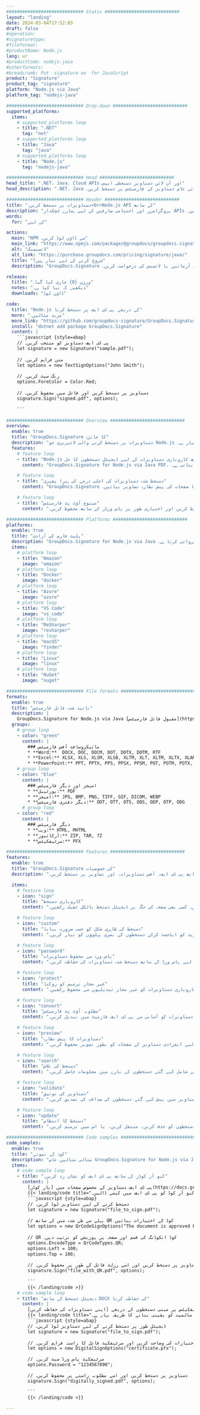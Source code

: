 ```yaml
---
############################# Static ############################
layout: "landing"
date: 2024-03-04T17:52:03
draft: false
#operation: 
#signaturetype: 
#fileformat: 
#productName: Node.js
lang: ur
#productCode: nodejs-java
#otherformats: 
#breadcrumb: Put  signature on  for JavaScript
product: "Signature"
product_tag: "signature"
platform: "Node.js via Java"
platform_tag: "nodejs-java"

############################# Drop-down ############################
supported_platforms:
  items:
    # supported_platforms loop
    - title: ".NET"
      tag: "net"
    # supported_platforms loop
    - title: "Java"
      tag: "java"
    # supported_platforms loop
    - title: "Node.js"
      tag: "nodejs-java"

############################# Head ############################
head_title: ".NET، Java، Cloud APIs اور آن لائن دستاویز دستخطی ایپس"
head_description: ".NET، Java اور کلاؤڈ بیسڈ ایپلی کیشنز کے لیے آل ان ون دستاویز کا ای دستخطی حل حاصل کریں۔ سادہ ڈریگ اینڈ ڈراپ فیچر کا استعمال کرتے ہوئے عام دستاویز کے فارمیٹس پر دستخط کریں۔"

############################# Header ############################
title: "دستاویزات پر دستخط کریں۔<br>Node.js API کے ساتھ"
description: "پروگرامرز اور اختتامی صارفین کے لیے ہمارے لچکدار APIs اور ایپ پر مبنی حل کا استعمال کرتے ہوئے کسی بھی پلیٹ فارم پر ڈیجیٹل دستاویزات اور تصاویر پر دستخط کریں۔"
words:
  for: "کے لیے"

actions:
  main: "NPM سے ڈاؤن لوڈ کریں۔"
  main_link: "https://www.npmjs.com/package/@groupdocs/groupdocs.signature/"
  alt: "لائسنسنگ"
  alt_link: "https://purchase.groupdocs.com/pricing/signature/java/"
  title: "شروع کرنے کے لیے تیار ہیں؟"
  description: "GroupDocs.Signature کی خصوصیات مفت میں آزمائیں یا لائسنس کی درخواست کریں۔"

release:
  title: "ورژن {0} جاری کیا گیا۔"
  notes: "دیکھیں کہ نیا کیا ہے۔"
  downloads: "ڈاؤن لوڈ"

code:
  title: "Node.js کے ذریعے پی ڈی ایف پر دستخط کرنا"
  more: "مزید مثالیں۔"
  more_link: "https://github.com/groupdocs-signature/GroupDocs.Signature-for-Node.js-via-Java/"
  install: "dotnet add package GroupDocs.Signature"
  content: |
    ```javascript {style=abap}   
    // پی ڈی ایف دستاویز کو منتخب کریں۔
    let signature = new Signature("sample.pdf");
    
    // متن فراہم کریں۔
    let options = new TextSignOptions("John Smith");
    
    // رنگ سیٹ کریں۔
    options.ForeColor = Color.Red;
    
    // دستاویز پر دستخط کریں اور فائل میں محفوظ کریں۔
    signature.Sign("signed.pdf", options);
    
    ```

############################# Overview ############################
overview:
  enable: true
  title: "GroupDocs.Signature کا جائزہ"
  description: "دستاویزات پر دستخط کرنے والی لائبریری جو Node.js ایپلی کیشنز میں استعمال کے لیے تیار ہے۔"
  features:
    # feature loop
    - title: "Node.js کے ساتھ کاروباری دستاویزات کے لیے ڈیجیٹل دستخطوں کا حل"
      content: "GroupDocs.Signature for Node.js via Java PDF، آفس دستاویزات اور تصاویر کے لیے ڈیجیٹل دستخطی اختیارات کا ایک جامع سیٹ پیش کرتا ہے۔ متن، بارکوڈ، تصاویر، ڈیجیٹل سرٹیفکیٹ اور میٹا ڈیٹا دستیاب ہیں۔ ہموار دستاویز کی پروسیسنگ کارکردگی کو یقینی بناتی ہے۔"

    # feature loop
    - title: "دستخط شدہ دستاویزات کی اعلی درجے کی ہیرا پھیری"
      content: "GroupDocs.Signature آپ کو دستخط شدہ دستاویزات پر کارروائی کرنے کا اختیار دیتا ہے۔ مختلف معیارات کا استعمال کرتے ہوئے دستخطوں کی تلاش اور توثیق کریں۔ مزید برآں، تفصیلی دستاویز کی معلومات نکالیں یا صفحات کی پیش نظارہ تصاویر بنائیں۔"

    # feature loop
    - title: "متنوع آؤٹ پٹ فارمیٹس"
      content: "ہمارا حل دستخط شدہ دستاویزات کے آؤٹ پٹ فارمیٹ پر وسیع کنٹرول فراہم کرتا ہے۔ کسی بھی صفحہ پر دستخطوں کو درست طریقے سے رکھیں اور ان کی ظاہری شکل کو حسب ضرورت بنائیں۔ دستخط شدہ دستاویزات کو متعدد معاون فارمیٹس میں محفوظ کریں اور اختیاری طور پر پاس ورڈز کے ساتھ محفوظ کریں۔"

############################# Platforms ############################
platforms:
  enable: true
  title: "پلیٹ فارم کی آزادی"
  description: "GroupDocs.Signature for Node.js via Java مختلف آپریٹنگ سسٹمز کے ساتھ دستاویز پر کارروائی کرتا ہے۔"
  items:
    # platform loop
    - title: "Amazon"
      image: "amazon"
    # platform loop
    - title: "Docker"
      image: "docker"
    # platform loop
    - title: "Azure"
      image: "azure"
    # platform loop
    - title: "VS Code"
      image: "vs_code"
    # platform loop
    - title: "ReSharper"
      image: "resharper"
    # platform loop
    - title: "macOS"
      image: "finder"
    # platform loop
    - title: "Linux"
      image: "linux"
    # platform loop
    - title: "NuGet"
      image: "nuget"

############################# File formats ############################
formats:
  enable: true
  title: "تائید شدہ فائل فارمیٹس"
  description: |
    GroupDocs.Signature for Node.js via Java [مقبول فائل فارمیٹس](https://docs.groupdocs.com/signature/java/supported-document-formats/) کے لیے آپریشنز کی سہولت فراہم کرتا ہے۔
  groups:
    # group loop
    - color: "green"
      content: |
        ### مائیکروسافٹ آفس فارمیٹس
        * **Word:**  DOCX, DOC, DOCM, DOT, DOTX, DOTM, RTF
        * **Excel:** XLSX, XLS, XLSM, XLSB, XLTM, XLT, XLTM, XLTX, XLAM, SXC, SpreadsheetML
        * **PowerPoint:** PPT, PPTX, PPS, PPSX, PPSM, POT, POTM, POTX, PPTM
    # group loop
    - color: "blue"
      content: |
        ### امیجز اور دیگر فارمیٹس
        * **پورٹیبل:** PDF
        * **امیجز:** JPG, BMP, PNG, TIFF, GIF, DICOM, WEBP
        * **دیگر دفتری فارمیٹس:** ODT, OTT, OTS, ODS, ODP, OTP, ODG
      # group loop
    - color: "red"
      content: |
        ### دیگر فارمیٹس
        * **ویب:** HTML, MHTML
        * **آرکائیوز:** ZIP, TAR, 7Z
        * **سرٹیفکیٹس:** PFX

############################# Features ############################
features:
  enable: true
  title: "GroupDocs.Signature کی خصوصیات"
  description: "ڈیجیٹل دستخطوں کے ساتھ پی ڈی ایف، آفس دستاویزات، اور تصاویر پر دستخط کریں۔"

  items:
    # feature loop
    - icon: "sign"
      title: "کاروباری دستخط"
      content: "دستاویزات پر دستخط کرنے کے لیے مختلف قسم کے دستخط استعمال کریں۔ کسی بھی صفحہ کی جگہ پر ڈیجیٹل دستخط بالکل ٹھیک رکھیں۔"

    # feature loop
    - icon: "custom"
      title: "دستخط کی ظاہری شکل کو حسب ضرورت بنانا"
      content: "اپنے مطلوبہ نتائج کو حاصل کرنے کے لیے رنگ، فونٹ، بارڈرز، گردش اور مزید کو ایڈجسٹ کرکے دستخطوں کے بصری پہلوؤں کو تیار کریں۔"

    # feature loop
    - icon: "password"
      title: "پاس ورڈ سے محفوظ دستاویزات"
      content: "بہت سے معاون دستاویز فارمیٹس کے لیے، اضافی سیکیورٹی کے لیے پاس ورڈ کے ساتھ دستخط شدہ دستاویزات کی حفاظت کریں۔"

    # feature loop
    - icon: "protect"
      title: "غیر مجاز ترمیم کو روکنا"
      content: "ڈیجیٹل سرٹیفکیٹس کے ساتھ دستخط شدہ اہم کاروباری دستاویزات کو غیر مجاز تبدیلیوں سے محفوظ رکھیں۔"

    # feature loop
    - icon: "convert"
      title: "مطلوبہ آؤٹ پٹ فارمیٹس"
      content: "کسی بھی معاون فارمیٹ میں آسانی سے دستخط شدہ دستاویزات حاصل کریں۔ ایم ایس ورڈ دستاویزات کو آسانی سے پی ڈی ایف فارمیٹ میں تبدیل کریں۔"

    # feature loop
    - icon: "preview"
      title: "دستاویزات کا پیش نظارہ"
      content: "مستقبل کی ضروریات کے لیے انفرادی دستاویز کے صفحات کو بطور تصویر محفوظ کریں۔"

    # feature loop
    - icon: "search"
      title: "دستخط کی تلاش"
      content: "اپنے دستاویزات میں پہلے شامل کیے گئے دستخطوں کے بارے میں معلومات حاصل کریں۔"

    # feature loop
    - icon: "validate"
      title: "دستاویز کی توثیق"
      content: "کسی بھی دستاویز میں پیش کیے گئے دستخطوں کی صداقت کی تصدیق کریں۔"

    # feature loop
    - icon: "update"
      title: "دستخط کا انتظام"
      content: "کسی بھی دستاویز کے صفحے پر رکھے گئے دستخطوں کو حذف کریں، منتقل کریں، یا اس میں ترمیم کریں۔"

############################# Code samples ############################
code_samples:
  enable: true
  title: "کوڈ کے نمونے"
  description: "مثالی مثالیں عام GroupDocs.Signature for Node.js via Java آپریشنز کو ظاہر کرتی ہیں۔"
  items:
    # code sample loop
    - title: "کیو آر کوڈز کے ساتھ پی ڈی ایف کو نشان زد کریں۔"
      content: |
        پی ڈی ایف دستاویز کے مخصوص صفحات میں [بار کوڈز](https://docs.groupdocs.com/signature/java/esign-document-with-qr-code-signature/) کو شامل کرنا کاروباری عمل کو ہموار کر سکتا ہے۔ یہ سیکشن GroupDocs.Signature for Node.js via Java کا استعمال کرتے ہوئے QR کوڈ شامل کرنے کی ایک مثال فراہم کرتا ہے۔
        {{< landing/code title="کیو آر کوڈ کو پی ڈی ایف میں کیسے ڈالیں۔">}}
        ```javascript {style=abap}
        // دستخط کرنے کے لیے دستاویز لوڈ کریں۔
        let signature = new Signature("file_to_sign.pdf");
        
        // پہلے سے طے شدہ متن کے ساتھ QR کوڈ کے اختیارات بنائیں
        let options = new QrCodeSignOptions("The document is approved by John Smith");
        
        // QR کوڈ انکوڈنگ کی قسم اور صفحہ پر پوزیشن کو ترتیب دیں۔
        options.EncodeType = QrCodeTypes.QR;
        options.Left = 100;
        options.Top = 100;
            
        // دستاویز پر دستخط کریں اور اسے رزلٹ فائل کے طور پر محفوظ کریں۔
        signature.Sign("file_with_QR.pdf", options);
        
        ```
        {{< /landing/code >}}
    # code sample loop
    - title: "ڈیجیٹل دستخط کے ساتھ DOCX کی حفاظت کرنا"
      content: |
        ڈیجیٹل سرٹیفکیٹس پر مبنی دستخطوں کے ذریعے [اپنے دستاویزات کی حفاظت کریں](https://docs.groupdocs.com/signature/java/esign-document-with-digital-signature/)۔ ڈیجیٹل دستخط مواد کی تبدیلی سے آپ کے کاروباری دستاویزات کی حفاظت کرتے ہیں۔
        {{< landing/code title="دستاویز کی سالمیت کو یقینی بنانے کا طریقہ یہاں ہے۔">}}
        ```javascript {style=abap}   
        // ڈیجیٹل طور پر دستخط کرنے کے لیے دستاویز لوڈ کریں۔
        let signature = new Signature("file_to_sign.pdf");
        
        // ڈیجیٹل دستخط کرنے کے اختیارات کی وضاحت کریں اور سرٹیفکیٹ فائل کا راستہ فراہم کریں۔
        let options = new DigitalSignOptions("certificate.pfx");

        // سرٹیفکیٹ پاس ورڈ سیٹ کریں۔
        options.Password = "1234567890";

        // دستاویز پر دستخط کریں اور اسے مطلوبہ راستے پر محفوظ کریں۔
        signature.Sign("digitally_signed.pdf", options);

        ```
        {{< /landing/code >}}

---
```

